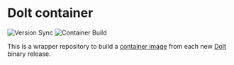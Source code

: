 # Dolt container

![Version Sync](https://github.com/bgilbert/dolt-container/workflows/Version%20Sync/badge.svg)
![Container Build](https://quay.io/repository/bgilbert/dolt/status)

This is a wrapper repository to build a
[container image](https://quay.io/repository/bgilbert/dolt)
from each new [Dolt](https://github.com/dolthub/dolt) binary release.
